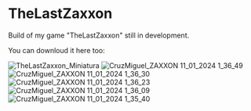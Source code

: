# TheLastZaxxon
Build of my game "TheLastZaxxon" still in development.

You can downloud it here too: 

![TheLastZaxxon_Miniatura](https://github.com/xMikeCruz/TheLastZaxxon/assets/129050131/422d8334-5a77-4d99-8001-152e371c5c91)
![CruzMiguel_ZAXXON 11_01_2024 1_36_49](https://github.com/xMikeCruz/TheLastZaxxon/assets/129050131/abc2809c-1546-426b-9f9a-ff239f2b700c)
![CruzMiguel_ZAXXON 11_01_2024 1_36_30](https://github.com/xMikeCruz/TheLastZaxxon/assets/129050131/4d041b29-9d8d-44bc-b13a-a35446c6a63e)
![CruzMiguel_ZAXXON 11_01_2024 1_36_23](https://github.com/xMikeCruz/TheLastZaxxon/assets/129050131/dd60300c-cf0f-4fcd-ad4a-573b2ab127c6)
![CruzMiguel_ZAXXON 11_01_2024 1_36_09](https://github.com/xMikeCruz/TheLastZaxxon/assets/129050131/5e754a30-7b07-4400-a57c-f70bc8f34cf0)
![CruzMiguel_ZAXXON 11_01_2024 1_35_40](https://github.com/xMikeCruz/TheLastZaxxon/assets/129050131/a2c2ae40-30f2-453a-a16a-627ef4af8624)
